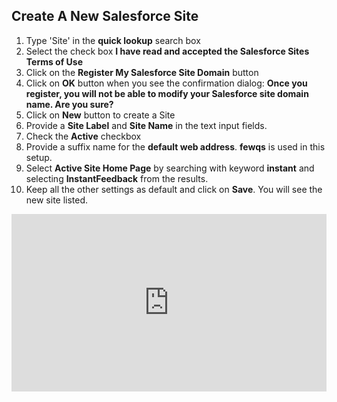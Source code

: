 ## Create A New Salesforce Site

1. Type 'Site' in the **quick lookup** search box
1. Select the check box **I have read and accepted the Salesforce Sites Terms of Use**
1. Click on the **Register My Salesforce Site Domain** button
1. Click on **OK** button when you see the confirmation dialog: **Once you register, you will not be able to modify your Salesforce site domain name. Are you sure?**
1. Click on **New** button to create a Site
1. Provide a **Site Label** and **Site Name** in the text input fields.
1. Check the **Active** checkbox
1. Provide a suffix name for the **default web address**.  **fewqs** is used in this setup.
1. Select **Active Site Home Page** by searching  with keyword **instant** and selecting **InstantFeedback** from the results.
1. Keep all the other settings as default and click on **Save**. You will see the new site listed.


<div style="padding-bottom: 56.25%; position: relative;"><iframe width="100%" height="100%" src="https://www.youtube.com/embed/TW3sdNJn9_I" frameborder="0" allow="accelerometer; autoplay; encrypted-media; gyroscope; picture-in-picture; fullscreen"  style="position: absolute; top: 0px; left: 0px; width: 100%; height: 100%;"><small>Powered by <a href="https://embed.tube/embed-code-generator/youtube/">youtube embed video</a> generator</small></iframe></div>

